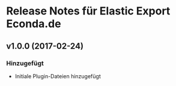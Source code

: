 # Release Notes für Elastic Export Econda.de

## v1.0.0 (2017-02-24)

### Hinzugefügt
- Initiale Plugin-Dateien hinzugefügt
